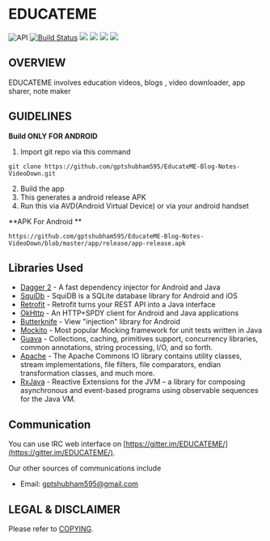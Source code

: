 

# **EDUCATEME**




 ![API](https://img.shields.io/badge/API-17%2B-blue.svg?style=flat)
 [![Build Status](https://travis-ci.org/googlesamples/google-services.svg?branch=master)](https://travis-ci.org/googlesamples/google-services)
 ![](https://img.shields.io/badge/-Java-brightgreen.svg)
 ![](https://img.shields.io/badge/-XML-blue.svg)
 ![](https://img.shields.io/badge/Android%20SDK%20Version-28.0.0-brightgreen.svg)
 [![](https://img.shields.io/badge/chat-on%20gitter-brightgreen.svg)](https://gitter.me/DREAMIITG)
 



## OVERVIEW


EDUCATEME involves education videos, blogs , video downloader, app sharer, note maker


## GUIDELINES

**Build ONLY FOR ANDROID**

1) Import git repo via this command
```
git clone https://github.com/gptshubham595/EducateME-Blog-Notes-VideoDown.git
```
2) Build the app
3) This generates a android release APK
4) Run this via AVD(Android Virtual Device) or via your android handset

**APK For Android **

```
https://github.com/gptshubham595/EducateME-Blog-Notes-VideoDown/blob/master/app/release/app-release.apk
```



## Libraries Used

- [Dagger 2](https://github.com/google/dagger) - A fast dependency injector for Android and Java
- [SquiDb](https://github.com/yahoo/squidb) - SquiDB is a SQLite database library for Android and iOS
- [Retrofit](http://square.github.io/retrofit/) - Retrofit turns your REST API into a Java interface
- [OkHttp](https://github.com/square/okhttp) - An HTTP+SPDY client for Android and Java applications
- [Butterknife](http://jakewharton.github.io/butterknife/) - View "injection" library for Android
- [Mockito](https://github.com/mockito/mockito) - Most popular Mocking framework for unit tests written in Java 
- [Guava](https://github.com/google/guava) - Collections, caching, primitives support, concurrency libraries, common annotations, string processing, I/O, and so forth.
- [Apache](https://github.com/apache/commons-io) - The Apache Commons IO library contains utility classes, stream implementations, file filters, file comparators, endian transformation classes, and much more.
- [RxJava](https://github.com/ReactiveX/RxJava) - Reactive Extensions for the JVM – a library for composing asynchronous and event-based programs using observable sequences for the Java VM.



## Communication


You can use IRC web interface on [https://gitter.im/EDUCATEME/](https://gitter.im/EDUCATEME/).

Our other sources of communications include

- Email: gptshubham595@gmail.com 



## LEGAL & DISCLAIMER

Please refer to [COPYING](LICENSE).





























